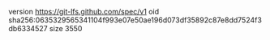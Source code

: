 version https://git-lfs.github.com/spec/v1
oid sha256:0635329565341104f993e07e50ae196d073df35892c87e8dd7524f3db6334527
size 3550

